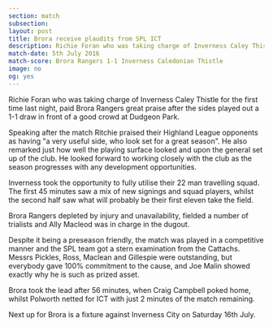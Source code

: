 ```yaml
---
section: match
subsection:
layout: post
title: Brora receive plaudits from SPL ICT
description: Richie Foran who was taking charge of Inverness Caley Thistle for the first time last night, paid Brora Rangers great praise after the sides played out a 1-1 draw in front of a good crowd at Dudgeon Park.
match-date: 5th July 2016
match-score: Brora Rangers 1-1 Inverness Caledonian Thistle
image: no
og: yes
---
```

Richie Foran who was taking charge of Inverness Caley Thistle for the first time last night, paid Brora Rangers great praise after the sides played out a 1-1 draw in front of a good crowd at Dudgeon Park. 

Speaking after the match Ritchie praised their Highland League opponents as having "a very useful side, who look set for a great season". He also remarked just how well the playing surface looked and upon the general set up of the club. He looked forward to working closely with the club as the season progresses with any development opportunities. 

Inverness took the opportunity to fully utilise their 22 man travelling squad. The first 45 minutes saw a mix of new signings and squad players, whilst the second half saw what will probably be their first eleven take the field. 

Brora Rangers depleted by injury and unavailability, fielded a number of trialists and Ally Macleod was in charge in the dugout. 

Despite it being a preseason friendly, the match was played in a competitive manner and the SPL team got a stern examination from the Cattachs. Messrs Pickles, Ross, Maclean and Gillespie were outstanding, but everybody gave 100% commitment to the cause, and Joe Malin showed exactly why he is such as prized asset. 

Brora took the lead after 56 minutes, when Craig Campbell poked home, whilst Polworth netted for ICT with just 2 minutes of the match remaining. 

Next up for Brora is a fixture against Inverness City on Saturday 16th July. 